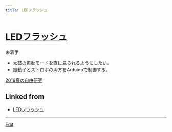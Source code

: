 ```yaml
---
title: LEDフラッシュ
---
```

# [LEDフラッシュ](/LEDフラッシュ)

未着手


* 太鼓の振動モードを直に見られるようにしたい。
* 振動子とストロボの両方をArduinoで制御する。



[2019夏の自由研究](/2019夏の自由研究)



## Linked from

* [LEDフラッシュ](/LEDフラッシュ)


----
[Edit](https://github.com/vitroid/vitroid.github.io/edit/master/MD/LEDフラッシュ.md)
